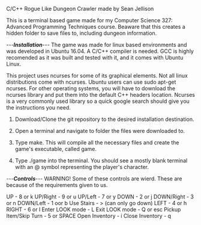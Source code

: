 C/C++ Rogue Like Dungeon Crawler
made by Sean Jellison

This is a terminal based game made for my Computer Science 327: Advanced Programming Techniques course.
Beaware that this creates a hidden folder to save files to, including dungeon information.

---***Installation***---
The game was made for linux based environments and was developed in Ubuntu 16.04.
A C/C++ compiler is needed. GCC is highly recomended as it was built and tested
with it, and it comes with Ubuntu Linux.

This project uses ncurses for some of its graphical elements. Not all linux distributions
come with ncurses. Ubuntu users can use sudo apt-get ncurses. For other operating systems,
you will have to download the ncurses library and put them into the default C++ headers 
location.
Ncurses is a very commonly used library so a quick google search should give you the
instructions you need.

1. Download/Clone the git repository to the desired installation destination.

2. Open a terminal and navigate to folder the files were downloaded to.

3. Type make. This will compile all the necessary files and create the game's
   executable, called game.

4. Type ./game into the terminal. You should see a mostly blank terminal with an @ symbol
   representing the player's character.

---***Controls***---
WARNING! Some of these controls are wierd. These are because of the requirements given to us.

UP - 8 or k
UP/Right - 9 or u
UP/Left - 7 or y
DOWN - 2 or j
DOWN/Right - 3 or n
DOWN/Left - 1 oor b
Use Stairs - > (can only go down)
LEFT - 4 or h
RIGHT - 6 or l
Enter LOOK mode - L
Exit LOOK mode - Q or esc
Pickup Item/Skip Turn - 5 or SPACE
Open Inventory - i
Close Inventory - q

